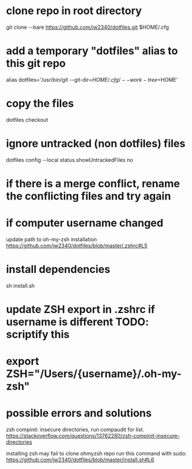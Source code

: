 # clone repo in root directory
git clone --bare https://github.com/jw2340/dotfiles.git $HOME/.cfg

# add a temporary "dotfiles" alias to this git repo
alias dotfiles='/usr/bin/git --git-dir=$HOME/.cfg/ --work-tree=$HOME'

# copy the files
dotfiles checkout

# ignore untracked (non dotfiles) files
dotfiles config --local status.showUntrackedFiles no

# if there is a merge conflict, rename the conflicting files and try again

# if computer username changed
update path to oh-my-zsh installation
https://github.com/jw2340/dotfiles/blob/master/.zshrc#L5

# install dependencies
sh install.sh

# update ZSH export in .zshrc if username is different TODO: scriptify this
# export ZSH="/Users/{username}/.oh-my-zsh"

# possible errors and solutions

zsh compinit: insecure directories, run compaudit for list.
https://stackoverflow.com/questions/13762280/zsh-compinit-insecure-directories

installing zsh may fail to clone ohmyzsh repo
run this command with sudo:
https://github.com/jw2340/dotfiles/blob/master/install.sh#L6
